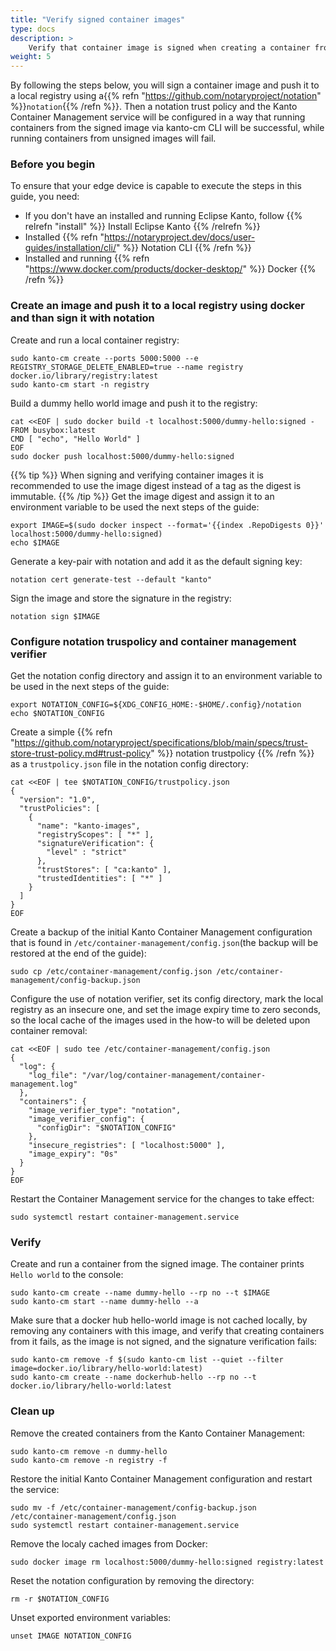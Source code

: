 ```yaml
---
title: "Verify signed container images"
type: docs
description: >
    Verify that container image is signed when creating a container from it in Kanto Container Management.
weight: 5
---
```


By following the steps below, you will sign a container image and push it to a local registry using a{{% refn "https://github.com/notaryproject/notation" %}}`notation`{{% /refn %}}. Then a notation trust policy and the Kanto Container Management service will be configured in a way that running containers from the signed image via kanto-cm CLI will be successful, while running containers from unsigned images will fail.

### Before you begin

To ensure that your edge device is capable to execute the steps in this guide, you need:

* If you don't have an installed and running Eclipse Kanto, follow {{% relrefn "install" %}} Install Eclipse Kanto {{% /relrefn %}}
* Installed {{% refn "https://notaryproject.dev/docs/user-guides/installation/cli/" %}} Notation CLI {{% /refn %}}
* Installed and running {{% refn "https://www.docker.com/products/docker-desktop/" %}} Docker {{% /refn %}}

### Create an image and push it to a local registry using docker and than sign it with notation

Create and run a local container registry:
```shell
sudo kanto-cm create --ports 5000:5000 --e REGISTRY_STORAGE_DELETE_ENABLED=true --name registry docker.io/library/registry:latest
sudo kanto-cm start -n registry
```

Build a dummy hello world image and push it to the registry:
```shell
cat <<EOF | sudo docker build -t localhost:5000/dummy-hello:signed -
FROM busybox:latest
CMD [ "echo", "Hello World" ]
EOF
sudo docker push localhost:5000/dummy-hello:signed
```

{{% tip %}}
When signing and verifying container images it is recommended to use the image digest instead of a tag as the digest is immutable.
{{% /tip %}}
Get the image digest and assign it to an environment variable to be used the next steps of the guide:
```shell
export IMAGE=$(sudo docker inspect --format='{{index .RepoDigests 0}}' localhost:5000/dummy-hello:signed)
echo $IMAGE
```

Generate a key-pair with notation and add it as the default signing key:
```shell
notation cert generate-test --default "kanto"
```

Sign the image and store the signature in the registry:
```shell
notation sign $IMAGE
```

### Configure notation truspolicy and container management verifier

Get the notation config directory and assign it to an environment variable to be used in the next steps of the guide:
```shell
export NOTATION_CONFIG=${XDG_CONFIG_HOME:-$HOME/.config}/notation
echo $NOTATION_CONFIG
``` 

Create a simple {{% refn "https://github.com/notaryproject/specifications/blob/main/specs/trust-store-trust-policy.md#trust-policy" %}} notation trustpolicy {{% /refn %}} as a `trustpolicy.json` file in the notation config directory: 
```shell
cat <<EOF | tee $NOTATION_CONFIG/trustpolicy.json
{
  "version": "1.0",
  "trustPolicies": [
    {
      "name": "kanto-images",
      "registryScopes": [ "*" ],
      "signatureVerification": {
        "level" : "strict"
      },
      "trustStores": [ "ca:kanto" ],
      "trustedIdentities": [ "*" ]
    }
  ]
}
EOF
```

Create a backup of the initial Kanto Container Management configuration that is found in `/etc/container-management/config.json`(the backup will be restored at the end of the guide):
```shell
sudo cp /etc/container-management/config.json /etc/container-management/config-backup.json
```

Configure the use of notation verifier, set its config directory, mark the local registry as an insecure one, and set the image expiry time to zero seconds, so the local cache of the images used in the how-to will be deleted upon container removal:
```shell
cat <<EOF | sudo tee /etc/container-management/config.json
{
  "log": {
    "log_file": "/var/log/container-management/container-management.log"
  },
  "containers": {
    "image_verifier_type": "notation",
    "image_verifier_config": {
      "configDir": "$NOTATION_CONFIG"
    },
    "insecure_registries": [ "localhost:5000" ],
    "image_expiry": "0s"
  }
}
EOF
```

Restart the Container Management service for the changes to take effect:
```shell
sudo systemctl restart container-management.service
```

### Verify

Create and run a container from the signed image. The container prints `Hello world` to the console:
```shell
sudo kanto-cm create --name dummy-hello --rp no --t $IMAGE
sudo kanto-cm start --name dummy-hello --a
```


Make sure that a docker hub hello-world image is not cached locally, by removing any containers with this image, and verify that creating containers from it fails, as the image is not signed, and the signature verification fails:
```shell
sudo kanto-cm remove -f $(sudo kanto-cm list --quiet --filter image=docker.io/library/hello-world:latest)
sudo kanto-cm create --name dockerhub-hello --rp no --t docker.io/library/hello-world:latest
```

### Clean up

Remove the created containers from the Kanto Container Management:
```shell
sudo kanto-cm remove -n dummy-hello
sudo kanto-cm remove -n registry -f
```

Restore the initial Kanto Container Management configuration and restart the service:
```shell
sudo mv -f /etc/container-management/config-backup.json /etc/container-management/config.json
sudo systemctl restart container-management.service
```

Remove the localy cached images from Docker:
```shell
sudo docker image rm localhost:5000/dummy-hello:signed registry:latest
```

Reset the notation configuration by removing the directory:
```shell
rm -r $NOTATION_CONFIG
```

Unset exported environment variables:
```shell
unset IMAGE NOTATION_CONFIG
